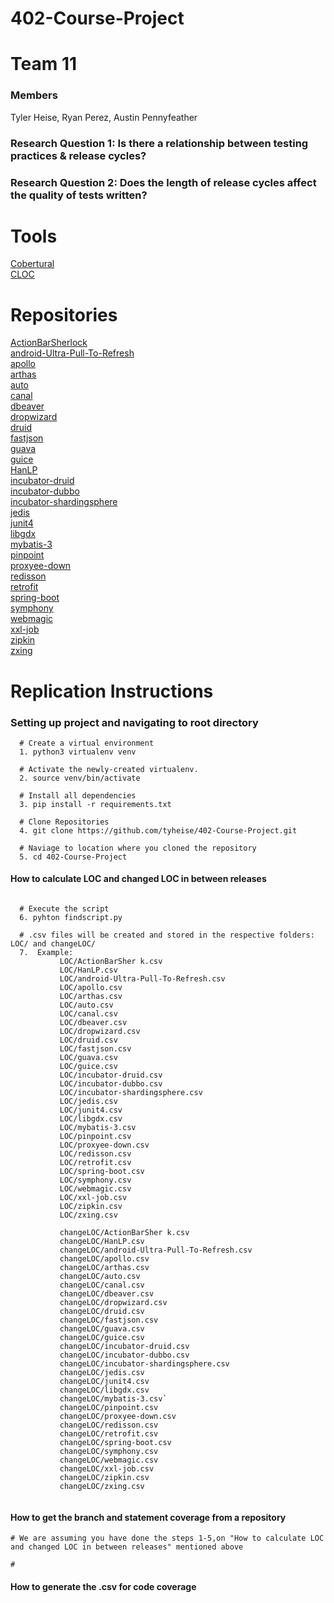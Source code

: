 # 402-Course-Project


Team 11
==============================

### Members
Tyler Heise, Ryan Perez, Austin Pennyfeather


 ### Research Question 1: Is there a relationship between testing practices & release cycles?
 ### Research Question 2: Does the length of release cycles affect the quality of tests written?
 
 Tools
==============================
 [Cobertural](https://cobertura.github.io/cobertura/) \
 [CLOC](http://cloc.sourceforge.net/)
 

Repositories
==============================
[ActionBarSherlock]() \
[android-Ultra-Pull-To-Refresh]() \
[apollo]() \
[arthas]() \
[auto]() \
[canal]() \
[dbeaver]() \
[dropwizard]() \
[druid]() \
[fastjson]() \
[guava]() \
[guice]() \
[HanLP]() \
[incubator-druid]() \
[incubator-dubbo]() \
[incubator-shardingsphere]() \
[jedis]() \
[junit4]() \
[libgdx]() \
[mybatis-3]() \
[pinpoint]() \
[proxyee-down]() \
[redisson]() \
[retrofit]() \
[spring-boot]() \
[symphony]() \
[webmagic]() \
[xxl-job]() \
[zipkin]() \
[zxing]() 


Replication Instructions
==============================


### Setting up project and navigating to root directory
```
  # Create a virtual environment
  1. python3 virtualenv venv
  
  # Activate the newly-created virtualenv.
  2. source venv/bin/activate
  
  # Install all dependencies
  3. pip install -r requirements.txt
  
  # Clone Repositories
  4. git clone https://github.com/tyheise/402-Course-Project.git
  
  # Naviage to location where you cloned the repository
  5. cd 402-Course-Project
```

#### How to calculate LOC and changed LOC in between releases

```
  
  # Execute the script
  6. pyhton findscript.py
  
  # .csv files will be created and stored in the respective folders: LOC/ and changeLOC/
  7.  Example:
           LOC/ActionBarSher k.csv
           LOC/HanLP.csv
           LOC/android-Ultra-Pull-To-Refresh.csv                  
           LOC/apollo.csv
           LOC/arthas.csv
           LOC/auto.csv
           LOC/canal.csv
           LOC/dbeaver.csv
           LOC/dropwizard.csv
           LOC/druid.csv
           LOC/fastjson.csv
           LOC/guava.csv
           LOC/guice.csv
           LOC/incubator-druid.csv
           LOC/incubator-dubbo.csv
           LOC/incubator-shardingsphere.csv
           LOC/jedis.csv
           LOC/junit4.csv
           LOC/libgdx.csv
           LOC/mybatis-3.csv
           LOC/pinpoint.csv
           LOC/proxyee-down.csv
           LOC/redisson.csv
           LOC/retrofit.csv
           LOC/spring-boot.csv
           LOC/symphony.csv
           LOC/webmagic.csv
           LOC/xxl-job.csv
           LOC/zipkin.csv
           LOC/zxing.csv
           
           changeLOC/ActionBarSher k.csv
           changeLOC/HanLP.csv
           changeLOC/android-Ultra-Pull-To-Refresh.csv
           changeLOC/apollo.csv
           changeLOC/arthas.csv
           changeLOC/auto.csv
           changeLOC/canal.csv
           changeLOC/dbeaver.csv
           changeLOC/dropwizard.csv
           changeLOC/druid.csv
           changeLOC/fastjson.csv
           changeLOC/guava.csv
           changeLOC/guice.csv
           changeLOC/incubator-druid.csv
           changeLOC/incubator-dubbo.csv
           changeLOC/incubator-shardingsphere.csv
           changeLOC/jedis.csv
           changeLOC/junit4.csv
           changeLOC/libgdx.csv
           changeLOC/mybatis-3.csv`
           changeLOC/pinpoint.csv
           changeLOC/proxyee-down.csv
           changeLOC/redisson.csv
           changeLOC/retrofit.csv
           changeLOC/spring-boot.csv
           changeLOC/symphony.csv
           changeLOC/webmagic.csv
           changeLOC/xxl-job.csv
           changeLOC/zipkin.csv
           changeLOC/zxing.csv
        
```

#### How to get the branch and statement coverage from a repository 

```
# We are assuming you have done the steps 1-5,on "How to calculate LOC and changed LOC in between releases" mentioned above

# 

```

#### How to generate the .csv for code coverage
```

```
